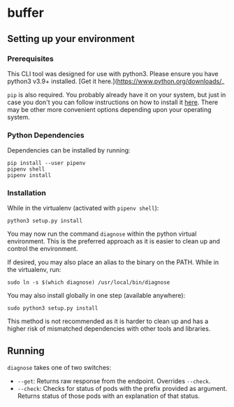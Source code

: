 # buffer

## Setting up your environment

### Prerequisites

This CLI tool was designed for use with python3. Please ensure you have python3
v3.9+ installed. [Get it here.](https://www.python.org/downloads/_

`pip` is also required. You probably already have it on your system, but just in
case you don't you can follow instructions on how to install it
[here](https://pip.pypa.io/en/stable/installing/). There may be other more
convenient options depending upon your operating system.

### Python Dependencies

Dependencies can be installed by running:

```
pip install --user pipenv
pipenv shell
pipenv install
```

### Installation

While in the virtualenv (activated with `pipenv shell`):

```
python3 setup.py install
```

You may now run the command `diagnose` within the python virtual environment.
This is the preferred approach as it is easier to clean up and control the
environment.

If desired, you may also place an alias to the binary on the PATH. While in the
virtualenv, run:

```
sudo ln -s $(which diagnose) /usr/local/bin/diagnose
```

You may also install globally in one step (available anywhere):

```
sudo python3 setup.py install
```

This method is not recommended as it is harder to clean up and has a higher risk
of mismatched dependencies with other tools and libraries.


## Running

`diagnose` takes one of two switches:

- `--get`: Returns raw response from the endpoint. Overrides `--check`.
- `--check`: Checks for status of pods with the prefix provided as argument.
             Returns status of those pods with an explanation of that status.
